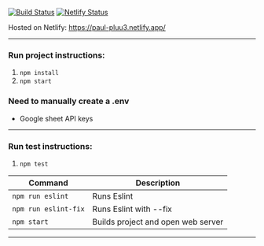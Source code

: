 [![Build Status](https://travis-ci.com/Immutablevoid/my-react-website.svg?branch=master)](https://travis-ci.com/Immutablevoid/my-react-website) [![Netlify Status](https://api.netlify.com/api/v1/badges/064854c2-c832-426d-b0a8-fd4fefd01189/deploy-status)](https://app.netlify.com/sites/paul-pluu3/deploys)

Hosted on Netlify: https://paul-pluu3.netlify.app/  

---  
### Run project instructions:

1. `npm install`  
1. `npm start`

### Need to manually create a .env
- Google sheet API keys

---


### Run test instructions:
1. `npm test`

| Command | Description |
|---------|-------------|
| `npm run eslint` | Runs Eslint |
| `npm run eslint-fix` | Runs Eslint with --fix |
| `npm start` | Builds project and open web server |

---
